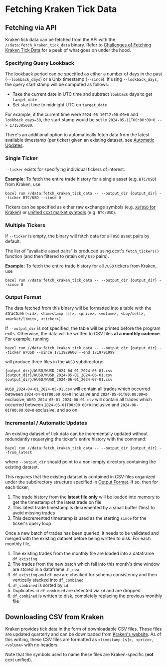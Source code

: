 # Fetching Kraken Tick Data

## Fetching via API

Kraken tick data can be fetched from the API with the `//data:fetch_kraken_tick_data` binary. Refer to [Challenges of Fetching Kraken Tick Data](../challenges-of-fetching-kraken-tick-data.md) for a peek of what goes on under the hood.


### Specifying Query Lookback

The lookback period can be specified as either a number of days in the past (`--lookback_days`) or a Unix timestamp (`--since`). If using `--lookback_days`, the query start stamp will be computed as follows:

- Take the current date in UTC time and subtract `lookback` days to get `target_date`
- Set start time to midnight UTC on `target_date`

For example, if the current time were `2024-06-10T12:00:00+0` and `--lookback_days=30`, the start stamp would be set to `2024-05-11T00:00:00+0 --> 1715385600`.

There's an additional option to automatically fetch data from the latest available timestamp (per ticker) given an existing dataset, see [Automatic Updates](#automatic-updates).


### Single Ticker

`--ticker` exists for specifying individual tickers of interest.

**Example:** To fetch the entire trade history for a single asset (e.g. `BTC/USD`) from Kraken, use
```
bazel run //data:fetch_kraken_tick_data -- --output_dir {output_dir} --ticker BTC/USD --since 0
```

Tickers can be specified as either raw exchange symbols (e.g. [`XBTUSD` for Kraken](https://support.kraken.com/hc/en-us/articles/360001206766-Bitcoin-currency-code-XBT-vs-BTC)) or [unified ccxt market symbols](https://docs.ccxt.com/#/?id=contract-naming-conventions) (e.g. `BTC/USD`).


### Multiple Tickers

If `--ticker` is empty, the binary will fetch data for all `USD` asset pairs by default.

The list of "available asset pairs" is produced using ccxt's `fetch_tickers()` function (and then filtered to retain only `USD` pairs).

**Example:** To fetch the entire trade history for all `/USD` tickers from Kraken, use
```
bazel run //data:fetch_kraken_tick_data -- --output_dir {output_dir} --since 0
```


### Output Format

The data fetched from this binary will be formatted into a table with the structure `[<id>, <timestamp [s]>, <price>, <volume>, <buy/sell>, <market/limit>, <ticker>]`.

If `--output_dir` is not specified, the table will be printed before the program exits. Otherwise, the data will be written to CSV files  **at a monthly cadence**. For example, running
```
bazel run //data:fetch_kraken_tick_data -- --output_dir {output_dir} --ticker W/USD --since 1711929600 --end 1719791999
```
will produce three files in the `WUSD` subdirectory:
```
{output_dir}/WUSD/WUSD_2024-04-01_2024-05-01.csv
{output_dir}/WUSD/WUSD_2024-05-01_2024-06-01.csv
{output_dir}/WUSD/WUSD_2024-06-01_2024-07-01.csv
```

`WUSD_2024-04-01_2024-05-01.csv` will contain all trades which occurred between `2024-04-01T00:00:00+0` inclusive and `2024-05-01T00:00:00+0` exclusive, `WUSD_2024-05-01_2024-06-01.csv` will contain all trades which occurred between `2024-05-01T00:00:00+0` inclusive and `2024-06-01T00:00:00+0` exclusive, and so on.


### Incremental / Automatic Updates

An existing dataset of tick data can be incrementally updated without redundantly requerying the ticker's entire history with the command:
```
bazel run //data:fetch_kraken_tick_data -- --output_dir {output_dir} --from_latest
```

where `--output_dir` should point to a non-empty directory containing the existing dataset.

This requires that the existing dataset is contained in CSV files organized under the subdirectory structure specified in [Output Format](#output-format). If so, then for each ticker,

1. The trade history from the **latest file only** will be loaded into memory to get the timestamp of the latest trade on file
2. This latest trade timestamp is decremented by a small buffer (1ms) to avoid missing trades
3. This decremented timestamp is used as the starting `since` for the ticker's query loop


Once a new batch of trades has been queried, it needs to be validated and merged with the existing dataset before being written to disk. For each monthly file,

1. The existing trades from the monthly file are loaded into a dataframe `df_existing`
2. The trades from the new batch which fall into this month's time window are stored in a dataframe `df_new`
3. `df_existing` and `df_new` are checked for schema consistency and then vertically stacked into `df_combined`
4. `df_combined` is sorted by `id`
5. Duplicates in `df_combined` are detected via `id` and are dropped
6. `df_combined` is written to disk, completely replacing the previous monthly file


## Downloading CSV from Kraken

Kraken provides tick data in the form of downloadable CSV files. These files are updated quarterly and can be downloaded from [Kraken's website](https://support.kraken.com/hc/en-us/articles/360047543791-Downloadable-historical-market-data-time-and-sales-). As of this writing, these CSV files are formatted as `<timestamp [s]>, <price>, <volume>` with no headers.


Note that the symbols used to name these files are Kraken-specific (**not** ccxt unified).
